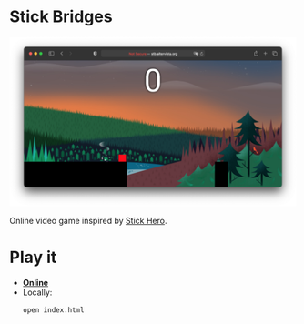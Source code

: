 # Stick Bridges

<a href="http://stb.altervista.org" target="_blank">
<div style="text-align:center"><img src="css/images/screenshots/game.png" /></div>
</a>

Online video game inspired by [Stick Hero](https://itunes.apple.com/us/app/stick-hero/id918338898?mt=8).

# Play it

- [**Online**](http://stb.altervista.org)
- Locally:
    ```shell script
    open index.html
    ```
